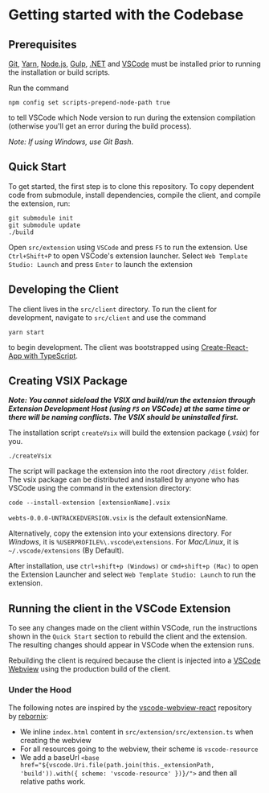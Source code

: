 # Getting started with the Codebase

## Prerequisites

[Git](https://git-scm.com/downloads), [Yarn](https://yarnpkg.com/en/docs/install), [Node.js](https://nodejs.org/en/download/), [Gulp](https://gulpjs.com/), [.NET](https://dotnet.microsoft.com/download/dotnet-core/2.2) and [VSCode](https://code.visualstudio.com/) must be installed prior to running the installation or build scripts.

Run the command

```
npm config set scripts-prepend-node-path true
```

to tell VSCode which Node version to run during the extension compilation (otherwise you'll get an error during the build process).

_Note: If using Windows, use Git Bash_.

## Quick Start

To get started, the first step is to clone this repository. To copy dependent code from submodule, install dependencies, compile the client, and compile the
extension, run:

```
git submodule init
git submodule update
./build
```

Open `src/extension` using `VSCode` and press `F5` to run the extension. Use `Ctrl+Shift+P` to open VSCode's extension
launcher. Select `Web Template Studio: Launch` and press `Enter` to launch the extension

## Developing the Client

The client lives in the `src/client` directory. To run the client for development, navigate to `src/client` and use the command

```
yarn start
```

to begin development. The client was bootstrapped using [Create-React-App with TypeScript](https://facebook.github.io/create-react-app/docs/adding-typescript).

## Creating VSIX Package

_**Note: You cannot sideload the VSIX and build/run the extension through Extension Development Host (using `F5` on VSCode) at the same time or there will be naming conflicts. The VSIX should be uninstalled first.**_

The installation script `createVsix` will build the extension package (_.vsix_) for you.

```
./createVsix
```

The script will package the extension into the root directory `/dist` folder. The vsix package can be distributed and
installed by anyone who has VSCode using the command in the extension directory:

```
code --install-extension [extensionName].vsix
```

`webts-0.0.0-UNTRACKEDVERSION.vsix` is the default extensionName.

Alternatively, copy the extension into your extensions directory. For _Windows_, it is
`%USERPROFILE%\.vscode\extensions`. For _Mac/Linux_, it is `~/.vscode/extensions` (By Default).

After installation, use `ctrl+shift+p (Windows)` or `cmd+shift+p (Mac)` to open the Extension Launcher and select `Web Template Studio: Launch` to run the extension.

## Running the client in the VSCode Extension

To see any changes made on the client within VSCode, run the instructions shown in the `Quick Start` section to rebuild the client and the extension. The resulting changes should appear in VSCode when the extension runs.

Rebuilding the client is required because the client is injected into a [VSCode Webview](https://code.visualstudio.com/api/extension-guides/webview) using the production build of the client.

### Under the Hood

The following notes are inspired by the [vscode-webview-react](https://github.com/rebornix/vscode-webview-react)
repository by [rebornix](https://github.com/rebornix):

- We inline `index.html` content in `src/extension/src/extension.ts` when creating the webview
- For all resources going to the webview, their scheme is `vscode-resource`
- We add a baseUrl `<base href="${vscode.Uri.file(path.join(this._extensionPath, 'build')).with({ scheme: 'vscode-resource' })}/">` and then all relative paths work.
